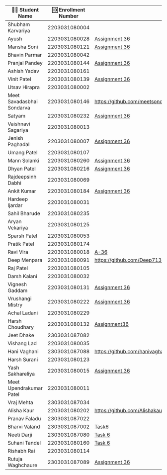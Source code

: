 | 👩‍🎓 Student Name               | 🆔 Enrollment Number | Assignment 36 URL | ReactJS Assignments Repo |
|--------------------------------|----------------------|-------------------|-------------|
| Shubham Karvariya              | 2203031080004        |                   |             |
| Ayush                          | 2203031080028        |[Assignment 36](https://github.com/ayushvadodariya/ReactAssignment/tree/main/task6)           |     [GitHub](https://github.com/ayushvadodariya/ReactAssignment)        |
| Mansha Soni                    | 2203031080121        |[Assignment 36](https://github.com/mansha-6/ReactJS/tree/main/task6/Assignment6)               |     [Github](https://github.com/mansha-6/ReactJS)        |
| Bhavin Parmar                  | 2203031080042        |                   |             |
| Pranjal Pandey                 | 2203031080144        |[Assignment 36](https://github.com/Pranjallpandey1504/React_Assignments/tree/main/Task6)                   |[Github](https://github.com/Pranjallpandey1504/React_Assignments)             |
| Ashish Yadav                   | 2203031080161        |                   |             |
| Vinit Patel                    | 2203031080139        |[Assignment 36](https://github.com/Vinitpatel28/React/tree/main/Task6)|[GitHub](https://github.com/Vinitpatel28/React) |
| Utsav Hirapra                  | 2203031080002        |                   |             |
| Meet Savadasbhai Sondarva      | 2203031080146        |https://github.com/meetsondarva/ReactAssignmentWDF/tree/main/task6|https://github.com/meetsondarva/ReactAssignmentWDF/|
| Satyam                         | 2203031080232        |[Assignment 36](https://github.com/mrSinghSatyam/ReactJS/tree/main/Task-6)|[Github](https://github.com/mrSinghSatyam/ReactJS)|
| Vaishnavi Sagariya             | 2203031080013        |                   |             |
| Jenish Paghadal                | 2203031080007        |[Assignment 36](https://github.com/ItsJESH/ReactAssignment/tree/main/Task6)                |[Github](https://github.com/ItsJESH/ReactAssignment/)             |
| Umang Patel                    | 2203031080107        |                   |             |
| Mann Solanki                   | 2203031080260        |[Assignment 36](https://github.com/MannSolanki/ReactWDFAssignment/tree/main/task6) |[Github](https://github.com/MannSolanki/ReactWDFAssignment/) |
| Dhyan Patel                    | 2203031080216        |[Assignment 36](https://github.com/dhyanpatel3/ReactWDFAssignments/tree/main/task6)| [GitHub](https://github.com/dhyanpatel3/ReactWDFAssignments/)|
| Rajdeepsinh Dabhi              | 2203031080069        |                   |             |
| Ankit Kumar                    | 2203031080184        |[Assignment 36](https://github.com/Ankiitsuthar/ReactJS/tree/main/Task6/Assignment6)                   | [GitHub](https://github.com/Ankiitsuthar/ReactJS)            |
| Hardeep Ijardar                | 2203031080031        |                   |             |
| Sahil Bharude                  | 2203031080235        |                   |             |
| Aryan Vekariya                 | 2203031080125        |                   |             |
| Sparsh Patel                   | 2203031080053        |                   |             |
| Pratik Patel                   | 2203031080174        |                   |             |
| Ravi Vira                      | 2203031080018        |[A-36](https://github.com/Ravi-vira/ReactWDF_assignment/blob/main/Task6/src/App.jsx)    |[git](https://github.com/Ravi-vira/ReactWDF_assignment) |
| Deep Menpara                   | 2203031080091        |https://github.com/Deep7133/ReactJS/tree/main/Task6  |https://github.com/Deep7133/ReactJS             |
| Raj Patel                      | 2203031080105        |                   |             |
| Darsh Kalani                   | 2203031080032        |                   |             |
| Vignesh Gaddam                 | 2203031080131        |[Assignment 36](https://github.com/mrvigneshgaddam/React-Assignment/tree/main/Assignment-6)                  |  [GitHub](https://github.com/mrvigneshgaddam/React-Assignment)           |
| Vrushangi Mistry               | 2203031080222        |[Assignment 36](https://github.com/Vrushi14/ReactJS/tree/main/Task6)               |        [GitHub ](https://github.com/Vrushi14/ReactJS/)     |
| Achal Ladani                   | 2203031080229        |                   |             |
| Harsh Choudhary                | 2203031080132        |[Assignment36](https://github.com/mrHarshchoudhary/ReactAssignment/tree/main/Assignment-6)                   |[Github](https://github.com/mrHarshchoudhary/ReactAssignment)             |
| Jeet Dhake                     | 2303031087082        |                   |             |
| Vishang Lad                    | 2203031080035        |                   |             |
| Hani Vaghani                   | 2303031087088        |https://github.com/hanivaghani/ReactJSAssignment/blob/main/task6/assignment6/src/App.jsx|https://github.com/hanivaghani/ReactJSAssignment/tree/main|
| Harsh Surani                   | 2203031080123        |                   |             |
| Yash Sakhareliya               | 2203031080015        |[Assignment 36](https://github.com/YashSakhareliya/ReactWdfAssignments/tree/main/Task6)| [Github](https://github.com/YashSakhareliya/ReactWdfAssignments)            |
| Meet Upendrakumar Patel        | 2203031080011        |                   |             |
| Vraj Mehta                     | 2303031087034        |                   |             |
| Alisha Kaur                    | 2203031080202        |    https://github.com/Alishakaur431/React_Assignments/tree/main/Task6/src/components |   https://github.com/Alishakaur431/React_Assignments          |
| Pranav Faladu                  | 2303031087022        |                   |             |
| Bharvi Valand                  | 2303031087002        |[Task6](https://github.com/bharvivaland/ReactAssignments/blob/main/task6/src/components/Greeting.jsx)|[Github](https://github.com/bharvivaland/ReactAssignments.git)|
| Neeti Darji                    | 2303031087080        |[Task 6](https://github.com/Neetidarji/React_Assignment/blob/main/task6/assignment6/src/App.jsx)|[Github](https://github.com/Neetidarji/React_Assignment)|
| Suhani Tandel                  | 2203031080160        | [Task 6](https://github.com/SuhaniTandel/React/tree/main/Task6) | [Github](https://github.com/SuhaniTandel/React) |
| Rishabh Rai                    | 2203031080114        |                   |             |
| Rutuja Waghchaure              | 2303031087089        |[Assignment 36](https://github.com/rutujawaghchaure/ReactAssignment/tree/main/Task36)|[GitHub](https://github.com/rutujawaghchaure/ReactAssignment)|
